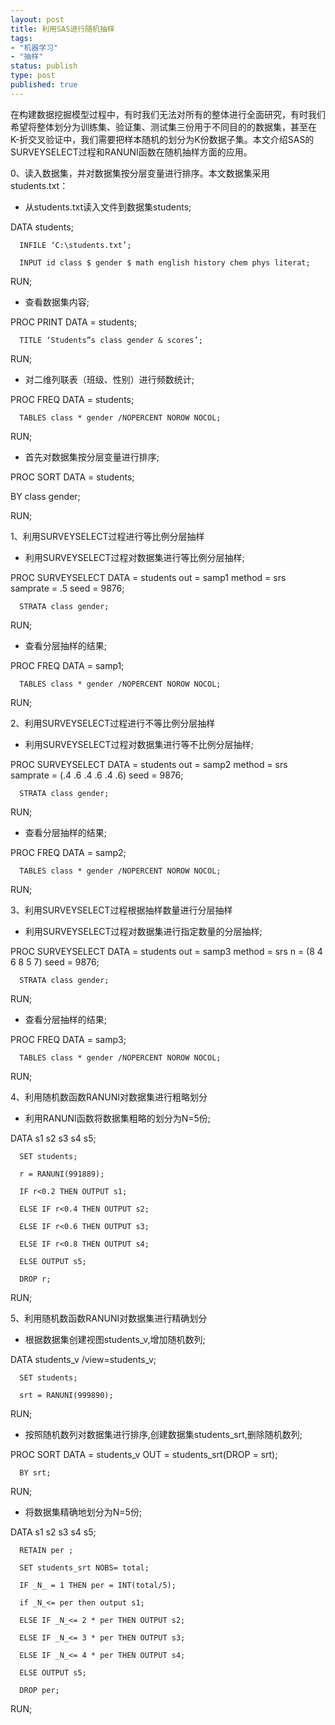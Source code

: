 ```yaml
--- 
layout: post
title: 利用SAS进行随机抽样
tags: 
- "机器学习"
- "抽样"
status: publish
type: post
published: true
---
```

在构建数据挖掘模型过程中，有时我们无法对所有的整体进行全面研究，有时我们希望将整体划分为训练集、验证集、测试集三份用于不同目的的数据集，甚至在K-折交叉验证中，我们需要把样本随机的划分为K份数据子集。本文介绍SAS的SURVEYSELECT过程和RANUNI函数在随机抽样方面的应用。

0、读入数据集，并对数据集按分层变量进行排序。本文数据集采用students.txt：

* 从students.txt读入文件到数据集students;

DATA students;

      INFILE ‘C:\students.txt’;

      INPUT id class $ gender $ math english history chem phys literat;

RUN;

* 查看数据集内容;

PROC PRINT DATA = students;

      TITLE ‘Students”s class gender & scores’;

RUN;

* 对二维列联表（班级、性别）进行频数统计;

PROC FREQ DATA = students;

      TABLES class * gender /NOPERCENT NOROW NOCOL;

RUN;

* 首先对数据集按分层变量进行排序;

PROC SORT DATA = students;

BY class gender;

RUN;



1、利用SURVEYSELECT过程进行等比例分层抽样



* 利用SURVEYSELECT过程对数据集进行等比例分层抽样;

PROC SURVEYSELECT DATA = students out = samp1 method = srs samprate = .5 seed = 9876;

      STRATA class gender;

RUN; 

* 查看分层抽样的结果;

PROC FREQ DATA = samp1;

      TABLES class * gender /NOPERCENT NOROW NOCOL;

RUN;



2、利用SURVEYSELECT过程进行不等比例分层抽样

* 利用SURVEYSELECT过程对数据集进行等不比例分层抽样;

PROC SURVEYSELECT DATA = students out = samp2 method = srs samprate = (.4 .6 .4 .6 .4 .6) seed = 9876;

      STRATA class gender;

RUN;

* 查看分层抽样的结果;

PROC FREQ DATA = samp2;

      TABLES class * gender /NOPERCENT NOROW NOCOL;

RUN;



3、利用SURVEYSELECT过程根据抽样数量进行分层抽样

* 利用SURVEYSELECT过程对数据集进行指定数量的分层抽样;

PROC SURVEYSELECT DATA = students out = samp3 method = srs n = (8 4 6 8 5 7) seed = 9876;

      STRATA class gender;

RUN;

* 查看分层抽样的结果;

PROC FREQ DATA = samp3;

      TABLES class * gender /NOPERCENT NOROW NOCOL;

RUN;



4、利用随机数函数RANUNI对数据集进行粗略划分

* 利用RANUNI函数将数据集粗略的划分为N=5份;

DATA s1 s2 s3 s4 s5;

      SET students;

      r = RANUNI(991889);

      IF r<0.2 THEN OUTPUT s1;

      ELSE IF r<0.4 THEN OUTPUT s2;

      ELSE IF r<0.6 THEN OUTPUT s3;

      ELSE IF r<0.8 THEN OUTPUT s4;

      ELSE OUTPUT s5;

      DROP r;

RUN;



5、利用随机数函数RANUNI对数据集进行精确划分

* 根据数据集创建视图students_v,增加随机数列;

DATA students_v /view=students_v;

      SET students;

      srt = RANUNI(999890);

RUN;

* 按照随机数列对数据集进行排序,创建数据集students_srt,删除随机数列;

PROC SORT DATA = students_v OUT = students_srt(DROP = srt); 

      BY srt; 

RUN;

*  将数据集精确地划分为N=5份;

DATA s1 s2 s3 s4 s5;

      RETAIN per ;

      SET students_srt NOBS= total;

      IF _N_ = 1 THEN per = INT(total/5);

      if _N_<= per then output s1;

      ELSE IF _N_<= 2 * per THEN OUTPUT s2;

      ELSE IF _N_<= 3 * per THEN OUTPUT s3;

      ELSE IF _N_<= 4 * per THEN OUTPUT s4;

      ELSE OUTPUT s5;

      DROP per;
RUN;